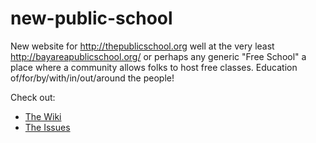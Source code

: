 new-public-school
=================

New website for http://thepublicschool.org well at the very least http://bayareapublicschool.org/ or perhaps any generic "Free School" a place where a community allows folks to host free classes. Education of/for/by/with/in/out/around the people!

Check out:

* [The Wiki](wiki)
* [The Issues](issues)
